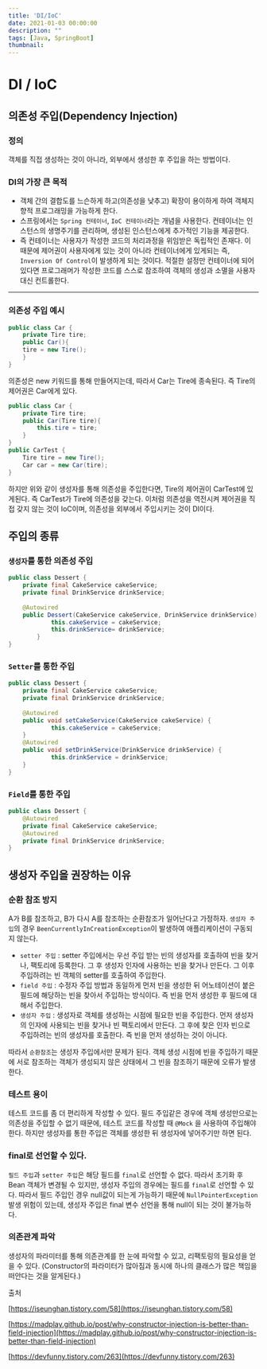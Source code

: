```yaml
---
title: 'DI/IoC'
date: 2021-01-03 00:00:00
description: ""
tags: [Java, SpringBoot]
thumbnail: 
---  
```


# DI / IoC

## 의존성 주입(Dependency Injection)

### 정의

객체를 직접 생성하는 것이 아니라, 외부에서 생성한 후 주입을 하는 방법이다.

### DI의 가장 큰 목적

- 객체 간의 결합도를 느슨하게 하고(의존성을 낮추고) 확장이 용이하게 하여 객체지향적 프로그래밍을 가능하게 한다.
- 스프링에서는 `Spring 컨테이너`, `IoC 컨테이너`라는 개념을 사용한다. 컨테이너는 인스턴스의 생명주기를 관리하며, 생성된 인스턴스에게 추가적인 기능을 제공한다.
- 즉 컨테이너는 사용자가 작성한 코드의 처리과정을 위임받은 독립적인 존재다. 이 때문에 제어권이 사용자에게 있는 것이 아니라 컨테이너에게 있게되는 즉, `Inversion Of Control`이 발생하게 되는 것이다. 적절한 설정만 컨테이너에 되어있다면 프로그래머가 작성한 코드를 스스로 참조하여 객체의 생성과 소멸을 사용자 대신 컨트롤한다.

---

### 의존성 주입 예시

```java
public class Car {
	private Tire tire;
	public Car(){
	tire = new Tire();
	}
}
```

의존성은 new 키워드를 통해 만들어지는데, 따라서 Car는 Tire에 종속된다. 즉 Tire의 제어권은 Car에게 있다. 

```java
public class Car {
	private Tire tire;
	public Car(Tire tire){
		this.tire = tire;
	}
}
public CarTest {
	Tire tire = new Tire();
	Car car = new Car(tire);
}
```

하지만 위와 같이 생성자를 통해 의존성을 주입한다면, Tire의 제어권이 CarTest에 있게된다. 즉 CarTest가 Tire에 의존성을 갖는다. 이처럼 의존성을 역전시켜 제어권을 직접 갖지 않는 것이 IoC이며, 의존성을 외부에서 주입시키는 것이 DI이다.

## 주입의 종류

### `생성자`를 통한 의존성 주입

```java
public class Dessert {
	private final CakeService cakeService;
	private final DrinkService drinkService;
	
	@Autowired
	public Dessert(CakeService cakeService, DrinkService drinkService) {
			this.cakeService = cakeService;
			this.drinkService= drinkService;
		}
}
```

### `Setter`를 통한 주입

```java
public class Dessert {
	private final CakeService cakeService;
	private final DrinkService drinkService;
	
	@Autowired
	public void setCakeService(CakeService cakeService) {
			this.cakeService = cakeService;
	}
	@Autowired
	public void setDrinkService(DrinkService drinkService) {
			this.drinkService = drinkService;
	}
}
```

### `Field`를 통한 주입

```java
public class Dessert {
	@Autowired
	private final CakeService cakeService;
	@Autowired
	private final DrinkService drinkService;
}
```

## 생성자 주입을 권장하는 이유

### 순환 참조 방지

A가 B를 참조하고, B가 다시 A를 참조하는 순환참조가 일어난다고 가정하자. `생성자 주입`의 경우 `BeenCurrentlyInCreationException`이 발생하여 애플리케이션이 구동되지 않는다.

- `setter 주입` : setter 주입에서는 우선 주입 받는 빈의 생성자를 호출하여 빈을 찾거나, 팩토리에 등록한다. 그 후 생성자 인자에 사용하는 빈을 찾거나 만든다. 그 이후 주입하려는 빈 객체의 setter를 호출하여 주입한다.
- `field 주입` : 수정자 주입 방법과 동일하게 먼저 빈을 생성한 뒤 어노테이션이 붙은 필드에 해당하는 빈을 찾아서 주입하는 방식이다. 즉 빈을 먼저 생성한 후 필드에 대해서 주입한다.
- `생성자 주입` : 생성자로 객체를 생성하는 시점에 필요한 빈을 주입한다. 먼저 생성자의 인자에 사용되는 빈을 찾거나 빈 팩토리에서 만든다. 그 후에 찾은 인자 빈으로 주입하려는 빈의 생성자를 호출한다. 즉 빈을 먼저 생성하는 것이 아니다.

따라서 `순환참조`는 생성자 주입에서만 문제가 된다. 객체 생성 시점에 빈을 주입하기 때문에 서로 참조하는 객체가 생성되지 않은 상태에서 그 빈을 참조하기 때문에 오류가 발생한다.

### 테스트 용이

테스트 코드를 좀 더 편리하게 작성할 수 있다. 필드 주입같은 경우에 객체 생성만으로는 의존성을 주입할 수 없기 때문에, 테스트 코드를 작성할 때 `@Mock` 을 사용하여 주입해야한다. 하지만 생성자를 통한 주입은 객체를 생성한 뒤 생성자에 넣어주기만 하면 된다.

### final로 선언할 수 있다.

`필드 주입`과 `setter 주입`은 해당 필드를 `final`로 선언할 수 없다. 따라서 초기화 후 Bean 객체가 변경될 수 있지만, 생성자 주입의 경우에는 필드를 `final`로 선언할 수 있다. 따라서 필드 주입인 경우 null값이 되는게 가능하기 때문에 `NullPointerException` 발생 위험이 있는데, 생성자 주입은 final 변수 선언을 통해 null이 되는 것이 불가능하다.

### 의존관계 파악

생성자의 파라미터를 통해 의존관계를 한 눈에 파악할 수 있고, 리팩토링의 필요성을 얻을 수 있다. (Constructor의 파라미터가 많아짐과 동시에 하나의 클래스가 많은 책임을 떠안다는 것을 알게된다.)

출처

[https://iseunghan.tistory.com/58](https://iseunghan.tistory.com/58)

[https://madplay.github.io/post/why-constructor-injection-is-better-than-field-injection](https://madplay.github.io/post/why-constructor-injection-is-better-than-field-injection)

[https://devfunny.tistory.com/263](https://devfunny.tistory.com/263)